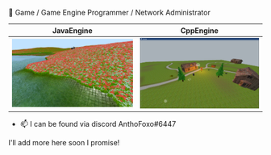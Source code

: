 🔭 Game / Game Engine Programmer / Network Administrator

JavaEngine | CppEngine
---------- | ---------
![JavaEngine.png <](JavaEngine.png) | ![CppEngine.png >](CppEngine.png)

- 📫 I can be found via discord AnthoFoxo#6447

I'll add more here soon I promise!
